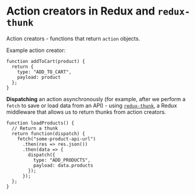 # Action creators in Redux and `redux-thunk`

Action creators - functions that return `action` objects.

Example action creator:

```
function addToCart(product) {
  return {
    type: "ADD_TO_CART",
    payload: product
  };
}
```

**Dispatching** an action asynchronously (for example, after we perform a `fetch` to save or load data from an API) - using [`redux-thunk`](https://github.com/reduxjs/redux-thunk), a Redux middleware that allows us to return thunks from action creators.

```
function loadProducts() {
  // Return a thunk
  return function(dispatch) {
    fetch("some-product-api-url")
      .then(res => res.json())
      .then(data => {
        dispatch({
          type: "ADD_PRODUCTS",
          payload: data.products
        });
      });
  };
}
```
